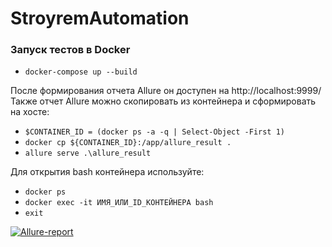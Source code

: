 # StroyremAutomation

### Запуск тестов в Docker
- ```docker-compose up --build```

После формирования отчета Allure он доступен на http://localhost:9999/  
Также отчет Allure можно скопировать из контейнера и сформировать на хосте: 
- `````$CONTAINER_ID = (docker ps -a -q | Select-Object -First 1)`````
- ```docker cp ${CONTAINER_ID}:/app/allure_result .```
- ```allure serve .\allure_result  ```

Для открытия bash контейнера используйте:
- ```docker ps```
- ```docker exec -it ИМЯ_ИЛИ_ID_КОНТЕЙНЕРА bash ```
- ```exit```

[![Allure-report](https://img.shields.io/badge/Allure%20Report-deployed-green)](https://victoretc.github.io/StroyremAutomation/)


